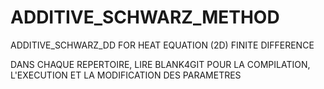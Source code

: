 # ADDITIVE_SCHWARZ_METHOD
ADDITIVE_SCHWARZ_DD FOR HEAT EQUATION (2D) FINITE DIFFERENCE

DANS CHAQUE REPERTOIRE, LIRE BLANK4GIT POUR LA COMPILATION, L'EXECUTION
ET LA MODIFICATION DES PARAMETRES



